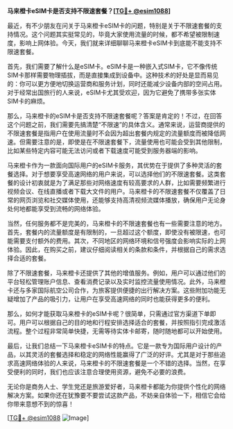 **马来橙卡eSIM卡是否支持不限速套餐？[[TG💪+ @esim1088](https://t.me/s/esim1088)]**

最近，有不少朋友在问关于马来橙卡eSIM卡的问题，特别是关于不限速套餐的支持情况。这个问题其实挺常见的，毕竟大家使用流量的时候，都不希望被限制速度，影响上网体验。今天，我们就来详细聊聊马来橙卡eSIM卡到底能不能支持不限速套餐。

首先，我们需要了解什么是eSIM卡。eSIM卡是一种嵌入式SIM卡，它不像传统SIM卡那样需要物理插拔，而是直接集成到设备中。这种技术的好处是显而易见的：你可以更方便地切换运营商和服务计划，同时还能减少设备内部的空间占用。对于经常出国旅行的人来说，eSIM卡尤其受欢迎，因为它避免了携带多张实体SIM卡的麻烦。

那么，马来橙卡的eSIM卡是否支持不限速套餐呢？答案是肯定的！不过，在回答这个问题之前，我们需要先搞清楚“不限速”的具体含义。通常来说，运营商提供的不限速套餐是指用户在使用流量时不会因为超出套餐内规定的流量额度而被降低网速。但需要注意的是，即使是在不限速套餐下，流量使用也可能会受到其他限制，比如某些特定内容可能无法访问或者下载速度可能受到服务器端的影响。

马来橙卡作为一款面向国际用户的eSIM卡服务，其优势在于提供了多种灵活的套餐选择。对于想要享受高速网络的用户来说，可以选择他们的不限速套餐。这类套餐的设计初衷就是为了满足那些对网络速度有较高要求的人群，比如需要频繁进行视频会议、在线直播或者下载大文件的用户。马来橙卡的不限速套餐不仅覆盖了日常的网页浏览和社交媒体使用，还能够支持高清视频流媒体播放，确保用户无论身处何地都能享受到流畅的网络体验。

当然，任何服务都不是完美的，马来橙卡的不限速套餐也有一些需要注意的地方。首先，套餐内的流量额度是有限制的，一旦超过这个额度，即使没有被限速，也可能需要支付额外的费用。其次，不同地区的网络环境和信号强度会影响实际的上网体验。因此，在购买之前，建议仔细阅读相关的条款和条件，并根据自己的需求选择合适的套餐。

除了不限速套餐，马来橙卡还提供了其他的增值服务。例如，用户可以通过他们的平台轻松管理账户信息、查看消费记录以及实时监控流量使用情况。此外，马来橙卡还与多家国际航空公司合作，为旅客提供便捷的出行解决方案。这些附加功能无疑增加了产品的吸引力，让用户在享受高速网络的同时也能获得更多的便利。

那么，如何才能获取马来橙卡的eSIM卡呢？很简单，只需通过官方渠道下单即可。用户可以根据自己的目的地和行程安排选择适合的套餐，并按照指引完成激活流程。整个过程非常简单快捷，无需等待实体卡邮寄，随时随地都可以开始使用。

最后，让我们总结一下马来橙卡eSIM卡的特点。它是一款专为国际用户设计的产品，以其灵活的套餐选择和稳定的网络性能赢得了广泛的好评。尤其是对于那些追求高速网络体验的人来说，马来橙卡的不限速套餐是一个不错的选择。当然，在享受便利的同时，我们也应该注意合理使用资源，避免不必要的浪费。

无论你是商务人士、学生党还是旅游爱好者，马来橙卡都能为你提供个性化的网络解决方案。如果你还在犹豫要不要尝试这款产品，不妨亲自体验一下，相信它会给你带来意想不到的惊喜！

[[TG💪+ @esim1088](https://t.me/s/esim1088) ![Image](https://i.postimg.cc/4NQfJmqS/Snipaste-2025-05-13-00-14-12.png)]